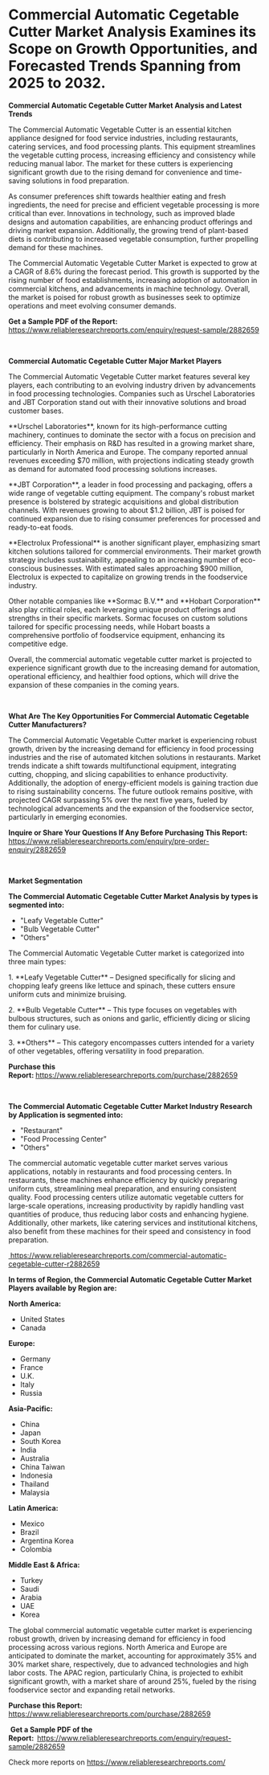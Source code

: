 <p><h1>Commercial Automatic Cegetable Cutter Market Analysis Examines its Scope on Growth Opportunities, and Forecasted Trends Spanning from 2025 to 2032.</h1></p><p><strong>Commercial Automatic Cegetable Cutter Market Analysis and Latest Trends</strong></p>
<p><p>The Commercial Automatic Vegetable Cutter is an essential kitchen appliance designed for food service industries, including restaurants, catering services, and food processing plants. This equipment streamlines the vegetable cutting process, increasing efficiency and consistency while reducing manual labor. The market for these cutters is experiencing significant growth due to the rising demand for convenience and time-saving solutions in food preparation.</p><p>As consumer preferences shift towards healthier eating and fresh ingredients, the need for precise and efficient vegetable processing is more critical than ever. Innovations in technology, such as improved blade designs and automation capabilities, are enhancing product offerings and driving market expansion. Additionally, the growing trend of plant-based diets is contributing to increased vegetable consumption, further propelling demand for these machines.</p><p>The Commercial Automatic Vegetable Cutter Market is expected to grow at a CAGR of 8.6% during the forecast period. This growth is supported by the rising number of food establishments, increasing adoption of automation in commercial kitchens, and advancements in machine technology. Overall, the market is poised for robust growth as businesses seek to optimize operations and meet evolving consumer demands.</p></p>
<p><strong>Get a Sample PDF of the Report:&nbsp;</strong> <a href="https://www.reliableresearchreports.com/enquiry/request-sample/2882659?utm_campaign=2644&utm_medium=2&utm_source=Github&utm_content=ia&utm_term=13032025&utm_id=commercial-automatic-cegetable-cutter">https://www.reliableresearchreports.com/enquiry/request-sample/2882659</a></p>
<p>&nbsp;</p>
<p><strong>Commercial Automatic Cegetable Cutter Major Market Players</strong></p>
<p><p>The Commercial Automatic Vegetable Cutter market features several key players, each contributing to an evolving industry driven by advancements in food processing technologies. Companies such as Urschel Laboratories and JBT Corporation stand out with their innovative solutions and broad customer bases.</p><p>**Urschel Laboratories**, known for its high-performance cutting machinery, continues to dominate the sector with a focus on precision and efficiency. Their emphasis on R&D has resulted in a growing market share, particularly in North America and Europe. The company reported annual revenues exceeding $70 million, with projections indicating steady growth as demand for automated food processing solutions increases.</p><p>**JBT Corporation**, a leader in food processing and packaging, offers a wide range of vegetable cutting equipment. The company's robust market presence is bolstered by strategic acquisitions and global distribution channels. With revenues growing to about $1.2 billion, JBT is poised for continued expansion due to rising consumer preferences for processed and ready-to-eat foods.</p><p>**Electrolux Professional** is another significant player, emphasizing smart kitchen solutions tailored for commercial environments. Their market growth strategy includes sustainability, appealing to an increasing number of eco-conscious businesses. With estimated sales approaching $900 million, Electrolux is expected to capitalize on growing trends in the foodservice industry.</p><p>Other notable companies like **Sormac B.V.** and **Hobart Corporation** also play critical roles, each leveraging unique product offerings and strengths in their specific markets. Sormac focuses on custom solutions tailored for specific processing needs, while Hobart boasts a comprehensive portfolio of foodservice equipment, enhancing its competitive edge.</p><p>Overall, the commercial automatic vegetable cutter market is projected to experience significant growth due to the increasing demand for automation, operational efficiency, and healthier food options, which will drive the expansion of these companies in the coming years.</p></p>
<p>&nbsp;</p>
<p><strong>What Are The Key Opportunities For Commercial Automatic Cegetable Cutter Manufacturers?</strong></p>
<p><p>The Commercial Automatic Vegetable Cutter market is experiencing robust growth, driven by the increasing demand for efficiency in food processing industries and the rise of automated kitchen solutions in restaurants. Market trends indicate a shift towards multifunctional equipment, integrating cutting, chopping, and slicing capabilities to enhance productivity. Additionally, the adoption of energy-efficient models is gaining traction due to rising sustainability concerns. The future outlook remains positive, with projected CAGR surpassing 5% over the next five years, fueled by technological advancements and the expansion of the foodservice sector, particularly in emerging economies.</p></p>
<p><strong>Inquire or Share Your Questions If Any Before Purchasing This Report:</strong> <a href="https://www.reliableresearchreports.com/enquiry/pre-order-enquiry/2882659?utm_campaign=2644&utm_medium=2&utm_source=Github&utm_content=ia&utm_term=13032025&utm_id=commercial-automatic-cegetable-cutter">https://www.reliableresearchreports.com/enquiry/pre-order-enquiry/2882659</a></p>
<p>&nbsp;</p>
<p><strong>Market Segmentation</strong></p>
<p><strong>The Commercial Automatic Cegetable Cutter Market Analysis by types is segmented into:</strong></p>
<p><ul><li>"Leafy Vegetable Cutter"</li><li>"Bulb Vegetable Cutter"</li><li>"Others"</li></ul></p>
<p><p>The Commercial Automatic Vegetable Cutter market is categorized into three main types: </p><p>1. **Leafy Vegetable Cutter** – Designed specifically for slicing and chopping leafy greens like lettuce and spinach, these cutters ensure uniform cuts and minimize bruising. </p><p>2. **Bulb Vegetable Cutter** – This type focuses on vegetables with bulbous structures, such as onions and garlic, efficiently dicing or slicing them for culinary use. </p><p>3. **Others** – This category encompasses cutters intended for a variety of other vegetables, offering versatility in food preparation.</p></p>
<p><strong>Purchase this Report:&nbsp;</strong><a href="https://www.reliableresearchreports.com/purchase/2882659?utm_campaign=2644&utm_medium=2&utm_source=Github&utm_content=ia&utm_term=13032025&utm_id=commercial-automatic-cegetable-cutter">https://www.reliableresearchreports.com/purchase/2882659</a></p>
<p>&nbsp;</p>
<p><strong>The Commercial Automatic Cegetable Cutter Market Industry Research by Application is segmented into:</strong></p>
<p><ul><li>"Restaurant"</li><li>"Food Processing Center"</li><li>"Others"</li></ul></p>
<p><p>The commercial automatic vegetable cutter market serves various applications, notably in restaurants and food processing centers. In restaurants, these machines enhance efficiency by quickly preparing uniform cuts, streamlining meal preparation, and ensuring consistent quality. Food processing centers utilize automatic vegetable cutters for large-scale operations, increasing productivity by rapidly handling vast quantities of produce, thus reducing labor costs and enhancing hygiene. Additionally, other markets, like catering services and institutional kitchens, also benefit from these machines for their speed and consistency in food preparation.</p></p>
<p><a href="https://www.reliableresearchreports.com/commercial-automatic-cegetable-cutter-r2882659?utm_campaign=2644&utm_medium=2&utm_source=Github&utm_content=ia&utm_term=13032025&utm_id=commercial-automatic-cegetable-cutter">&nbsp;https://www.reliableresearchreports.com/commercial-automatic-cegetable-cutter-r2882659</a></p>
<p><strong>In terms of Region, the Commercial Automatic Cegetable Cutter Market Players available by Region are:</strong></p>
<p>
    <p> <strong> North America: </strong>
        <ul>
            <li>United States</li>
            <li>Canada</li>
        </ul>
        </p> 
    <p> <strong> Europe: </strong>
        <ul>
            <li>Germany</li>
            <li>France</li>
            <li>U.K.</li>
            <li>Italy</li>
            <li>Russia</li>
        </ul>
        </p> 
    <p> <strong> Asia-Pacific: </strong>
        <ul>
            <li>China</li>
            <li>Japan</li>
            <li>South Korea</li>
            <li>India</li>
            <li>Australia</li>
            <li>China Taiwan</li>
            <li>Indonesia</li>
            <li>Thailand</li>
            <li>Malaysia</li>
        </ul>
        </p> 
    <p> <strong> Latin America: </strong>
        <ul>
            <li>Mexico</li>
            <li>Brazil</li>
            <li>Argentina Korea</li>
            <li>Colombia</li>
        </ul>
        </p> 
    <p> <strong> Middle East & Africa: </strong>
        <ul>
            <li>Turkey</li>
            <li>Saudi</li>
            <li>Arabia</li>
            <li>UAE</li>
            <li>Korea</li>
        </ul>
    </p>
    </p>
<p><p>The global commercial automatic vegetable cutter market is experiencing robust growth, driven by increasing demand for efficiency in food processing across various regions. North America and Europe are anticipated to dominate the market, accounting for approximately 35% and 30% market share, respectively, due to advanced technologies and high labor costs. The APAC region, particularly China, is projected to exhibit significant growth, with a market share of around 25%, fueled by the rising foodservice sector and expanding retail networks.</p></p>
<p><strong>Purchase this Report: </strong><a href="https://www.reliableresearchreports.com/purchase/2882659?utm_campaign=2644&utm_medium=2&utm_source=Github&utm_content=ia&utm_term=13032025&utm_id=commercial-automatic-cegetable-cutter">https://www.reliableresearchreports.com/purchase/2882659</a></p>
<p>&nbsp;<strong>Get a Sample PDF of the Report:&nbsp;&nbsp;</strong><a href="https://www.reliableresearchreports.com/enquiry/request-sample/2882659?utm_campaign=2644&utm_medium=2&utm_source=Github&utm_content=ia&utm_term=13032025&utm_id=commercial-automatic-cegetable-cutter">https://www.reliableresearchreports.com/enquiry/request-sample/2882659</a></p>
<p><strong></strong></p>
<p>Check more reports on <a href="https://www.reliableresearchreports.com/?utm_campaign=2644&utm_medium=2&utm_source=Github&utm_content=ia&utm_term=13032025&utm_id=commercial-automatic-cegetable-cutter">https://www.reliableresearchreports.com/</a></p>